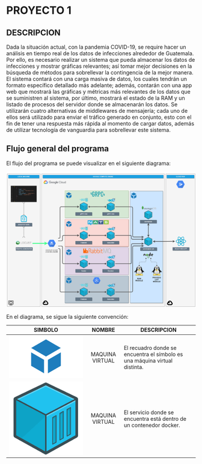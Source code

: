 # PROYECTO 1

## DESCRIPCION

Dada la situación actual, con la pandemia COVID-19, se require hacer un análisis en tiempo real de los datos de infecciones alrededor de Guatemala. Por ello, es necesario realizar un sistema que pueda almacenar los datos de infecciones y mostrar gráficas relevantes; así tomar mejor decisiones en la búsqueda de métodos para sobrellevar la contingencia de la mejor manera.
El sistema contará con una carga masiva de datos, los cuales tendrán un formato específico detallado más adelante; además, contarán con una app web que mostrará las gráficas y métricas más relevantes de los datos que se suministren al sistema, por último, mostrará el estado de la RAM y un listado de procesos del servidor donde se almacenarán los datos.
Se utilizarán cuatro alternativas de middlewares de mensajería; cada uno de ellos será utilizado para enviar el tráfico generado en conjunto, esto con el fin de tener una respuesta más rápida al momento de cargar datos, además de utilizar tecnología de vanguardia para sobrellevar este sistema.

## Flujo general del programa

El flujo del programa se puede visualizar en el siguiente diagrama:

![Flujo General](./SO1-PROYECTO-FLUJO.png)

En el diagrama, se sigue la siguiente convención:

| SIMBOLO                               |     NOMBRE      | DESCRIPCION                                                                |
| ------------------------------------- | :-------------: | -------------------------------------------------------------------------- |
| ![Flujo General](./img/vm.png)        | MAQUINA VIRTUAL | El recuadro donde se encuentra el símbolo es una máquina virtual distinta. |
| ![Flujo General](./img/container.png) | MAQUINA VIRTUAL | El servicio donde se encuentra está dentro de un contenedor docker.        |

